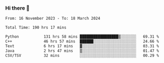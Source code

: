 ### Hi there 👋

<!--
**floyiac/floyiac** is a ✨ _special_ ✨ repository because its `README.md` (this file) appears on your GitHub profile.

Here are some ideas to get you started:

- 🔭 I’m currently working on ...
- 🌱 I’m currently learning ...
- 👯 I’m looking to collaborate on ...
- 🤔 I’m looking for help with ...
- 💬 Ask me about ...
- 📫 How to reach me: ...
- 😄 Pronouns: ...
- ⚡ Fun fact: ...
-->

<!--START_SECTION:waka-->

```txt
From: 16 November 2023 - To: 18 March 2024

Total Time: 190 hrs 17 mins

Python           131 hrs 58 mins █████████████████▒░░░░░░░   69.31 %
C++              46 hrs 57 mins  ██████░░░░░░░░░░░░░░░░░░░   24.66 %
Text             6 hrs 17 mins   ▓░░░░░░░░░░░░░░░░░░░░░░░░   03.31 %
Java             2 hrs 47 mins   ▒░░░░░░░░░░░░░░░░░░░░░░░░   01.47 %
CSV/TSV          32 mins         ░░░░░░░░░░░░░░░░░░░░░░░░░   00.29 %
```

<!--END_SECTION:waka-->

